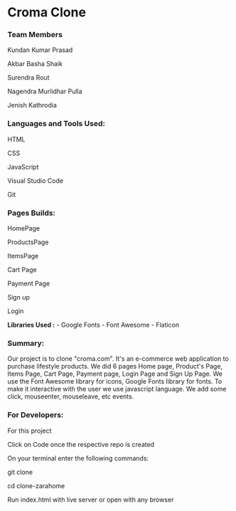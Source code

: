 # Croma Clone

<h3>Team Members</h3>
<p>Kundan Kumar Prasad</p>
<p>Akbar Basha Shaik</p>
<p>Surendra Rout</p>
<p>Nagendra Murlidhar Pulla</p>
<p>Jenish Kathrodia</p>

<h3>Languages and Tools Used:</h3>
<p>HTML</p>
<p>CSS</p>
<p>JavaScript</p>
<p>Visual Studio Code</p>
<p>Git</p>

<h3>Pages Builds:</h3>
<p>HomePage</p>
<p>ProductsPage</p>
<p>ItemsPage</p>
<p>Cart Page</p>
<p>Payment Page</p>
<p>Sign up</p>
<p>Login</p>
 <p> <strong>Libraries Used :</strong>
   - Google Fonts - Font Awesome - Flaticon</p>

<h3>Summary:</h3>
<p>Our project is to clone "croma.com". It's an e-commerce web application to purchase lifestyle products. We did 6 pages Home page, Product's Page, Items Page, Cart Page, Payment page, Login Page and Sign Up Page. We use the Font Awesome library for icons, Google Fonts library for fonts. To make it interactive with the user we use javascript language. We add some click, mouseenter, mouseleave, etc events.</p>

<h3>For Developers:</h3>
<p>For this project</p>
<p>Click on Code once the respective repo is created</p>
<p>On your terminal enter the following commands:</p>
<p>git clone <https link></p>
<p>cd clone-zarahome</p>
<p>Run index.html with live server or open with any browser</p>
